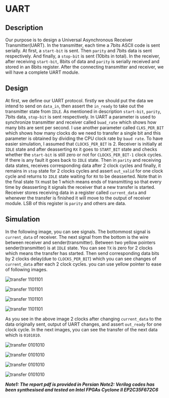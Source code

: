 # UART

## Description

Our purpose is to design a Universal Asynchronous Receiver Transmitter(UART).
In the transmitter, each time a 7bits ASCII code is sent serially. At first, a `start-bit` is sent. Then `parity` and 7bits data is sent respectively. And finally, a `stop-bit` is sent (10bits in total).
In the receiver, after receiving `start-bit`, 8bits of data and `parity` is serially received and stored in an 8bits register.
After the connecting transmitter and receiver, we will have a complete UART module.

## Design

At first, we define our UART protocol. firstly we should put the data we intend to send on `data_in`, then assert the `in_ready` to take out the transmitter state from `IDLE`. As mentioned in description `start-bit`, `parity`, 7bits data, `stop-bit` is sent respectively. 
In UART a parameter is used to synchronize transmitter and receiver called `buad_rate` which shows how many bits are sent per second. I use another parameter called `CLKS_PER_BIT` which shows how many clocks do we need to transfer a single bit and this parameter is obtained by dividing the CPU clock rate by `baud rate`. To have easier simulation, I assumed that `CLOCKS_PER_BIT` is 2. 
Receiver is initially at `IDLE` state and after deasserting `RX` it goes to `START_BIT` state and checks whether the `start-bit` is still zero or not for `CLOCKS_PER_BIT-1` clock cycles. If there is any fault it goes back to `IDLE` state. Then in `parity` and receiving data states, receives corresponding data after 2 clock cycles and finally, it remains in `stop` state for 2 clocks cycles and assert `out_valid` for one clock cycle and returns to `IDLE` state waiting for `RX` to be deasserted. Note that in the final state `TX` must be 1 which means ends of transmitting so that every time by deasserting it signals the receiver that a new transfer is started.
Receiver stores receiving data in a register called `current_data` and whenever the transfer is finished it will move to the output of receiver module. LSB of this register is `parity` and others are data. 

## Simulation

In the following image, you can see signals. The bottommost signal is `current_data` of receiver. The next signal from the bottom is the wire between receiver and sender(transmitter). Between two yellow pointers sender(transmitter) is at `IDLE` state. You can see `TX` is zero for 2 clocks which means the transfer has started. Then send corresponding data bits by 2 clocks delay(due to `CLOCKS_PER_BIT`) which you can see changes of `current_data` after each 2 clock cycles. you can use yellow pointer to ease of following images.

![transfer 1101101](https://github.com/sepehrMSP/digital-system-design-laboratory/tree/master/UART/images/uart1.JPG)

![transfer 1101101](https://github.com/sepehrMSP/digital-system-design-laboratory/tree/master/UART/images/uart2.JPG)

![transfer 1101101](https://github.com/sepehrMSP/digital-system-design-laboratory/tree/master/UART/images/uart3.JPG)

![transfer 1101101](https://github.com/sepehrMSP/digital-system-design-laboratory/tree/master/UART/images/uart4.JPG)

As you see in the above image 2 clocks after changing `current_data` to the data originally sent, output of UART changes, and assert `out_ready` for one clock cycle. In the next images, you can see the transfer of the next data which is `0101010`.

![transfer 0101010](https://github.com/sepehrMSP/digital-system-design-laboratory/tree/master/UART/images/uart5.JPG)

![transfer 0101010](https://github.com/sepehrMSP/digital-system-design-laboratory/tree/master/UART/images/uart6.JPG)

![transfer 0101010](https://github.com/sepehrMSP/digital-system-design-laboratory/tree/master/UART/images/uart7.JPG)

![transfer 0101010](https://github.com/sepehrMSP/digital-system-design-laboratory/tree/master/UART/images/uart8.JPG)

***Note1: The report pdf is provided in Persian***
***Note2: Verilog codes has been synthesised and tested on Intel FPGAs Cyclone II EP2C35F672C6***

